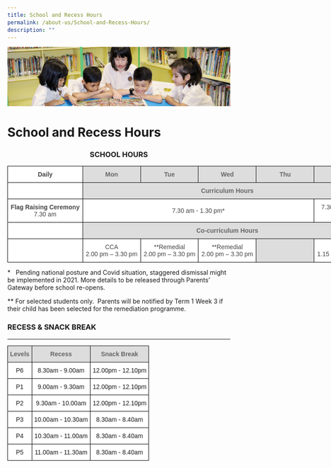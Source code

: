 ```yaml
---
title: School and Recess Hours
permalink: /about-us/School-and-Recess-Hours/
description: ""
---
```

![](/images/banner.gif)

School and Recess Hours
=======================

### <center> SCHOOL HOURS </center>


<style type="text/css">
.tg  {border-collapse:collapse;border-spacing:0;}
.tg td{border-color:black;border-style:solid;border-width:1px;font-family:Arial, sans-serif;font-size:14px;
  overflow:hidden;padding:10px 5px;word-break:normal;}
.tg th{border-color:black;border-style:solid;border-width:1px;font-family:Arial, sans-serif;font-size:14px;
  font-weight:normal;overflow:hidden;padding:10px 5px;word-break:normal;}
.tg .tg-sxkx{background-color:#FFF;color:#454545;text-align:center;vertical-align:top}
.tg .tg-a4yv{background-color:#DDD;color:#666;font-weight:bold;text-align:center;vertical-align:top}
.tg .tg-ncov{background-color:#FFF;color:#454545;text-align:center;vertical-align:middle}
.tg .tg-2fwu{background-color:#FFF;color:#454545;font-weight:bold;text-align:center;vertical-align:top}
</style>
<table class="tg" style="undefined;table-layout: fixed; width: 825px">
<colgroup>
<col style="width: 170px">
<col style="width: 131px">
<col style="width: 131px">
<col style="width: 131px">
<col style="width: 131px">
<col style="width: 131px">
</colgroup>
<thead>
  <tr>
    <th class="tg-2fwu">Daily</th>
    <th class="tg-a4yv">Mon</th>
    <th class="tg-a4yv">Tue</th>
    <th class="tg-a4yv">Wed</th>
    <th class="tg-a4yv">Thu</th>
    <th class="tg-a4yv">Fri</th>
  </tr>
</thead>
<tbody>
  <tr>
    <td class="tg-sxkx"></td>
    <td class="tg-a4yv" colspan="5">Curriculum Hours</td>
  </tr>
  <tr>
    <td class="tg-ncov"> <span style="font-weight:bold">Flag Raising Ceremony</span><br>7.30 am </td>
    <td class="tg-ncov" colspan="4">7.30 am - 1.30 pm*</td>
    <td class="tg-ncov"> 7.30 am - 12.45 pm*</td>
  </tr>
  <tr>
    <td class="tg-ncov"> </td>
    <td class="tg-a4yv" colspan="5">Co-curriculum Hours</td>
  </tr>
  <tr>
    <td class="tg-sxkx"><br></td>
    <td class="tg-sxkx">CCA <br> 2.00 pm – 3.30 pm<br></td>
    <td class="tg-ncov">**Remedial  <br> 2.00 pm – 3.30 pm<br></td>
    <td class="tg-ncov">**Remedial <br> 2.00 pm – 3.30 pm<br></td>
    <td class="tg-a4yv"><br></td>
    <td class="tg-ncov"> CCA <br> 1.15 pm – 3.30 pm</td>
  </tr>
</tbody>
</table>

\*   Pending national posture and Covid situation, staggered dismissal might be implemented in 2021. More details to be released through Parents’ Gateway before school re-opens.  

\*\* For selected students only.  Parents will be notified by Term 1 Week 3 if their child has been selected for the remediation programme.


### RECESS & SNACK BREAK
--------------------

<style type="text/css">
.tg  {border-collapse:collapse;border-spacing:0;}
.tg td{border-color:black;border-style:solid;border-width:1px;font-family:Arial, sans-serif;font-size:14px;
  overflow:hidden;padding:10px 5px;word-break:normal;}
.tg th{border-color:black;border-style:solid;border-width:1px;font-family:Arial, sans-serif;font-size:14px;
  font-weight:normal;overflow:hidden;padding:10px 5px;word-break:normal;}
.tg .tg-a4yv{background-color:#DDD;color:#666;font-weight:bold;text-align:center;vertical-align:top}
.tg .tg-f4yw{background-color:#FFF;text-align:center;vertical-align:middle}
</style>
<table class="tg">
<thead>
  <tr>
    <th class="tg-a4yv">Levels</th>
    <th class="tg-a4yv">Recess</th>
    <th class="tg-a4yv">Snack Break</th>
  </tr>
</thead>
<tbody>
  <tr>
    <td class="tg-f4yw">P6 </td>
    <td class="tg-f4yw">8.30am - 9.00am</td>
    <td class="tg-f4yw">12.00pm - 12.10pm </td>
  </tr>
  <tr>
    <td class="tg-f4yw">P1</td>
    <td class="tg-f4yw">9.00am - 9.30am</td>
    <td class="tg-f4yw">12.00pm - 12.10pm<br></td>
  </tr>
  <tr>
    <td class="tg-f4yw">P2</td>
    <td class="tg-f4yw">9.30am - 10.00am</td>
    <td class="tg-f4yw">12.00pm - 12.10pm </td>
  </tr>
  <tr>
    <td class="tg-f4yw">P3</td>
    <td class="tg-f4yw">10.00am - 10.30am</td>
    <td class="tg-f4yw">8.30am - 8.40am </td>
  </tr>
  <tr>
    <td class="tg-f4yw">P4</td>
    <td class="tg-f4yw">10.30am - 11.00am </td>
    <td class="tg-f4yw">8.30am - 8.40am </td>
  </tr>
  <tr>
    <td class="tg-f4yw">P5</td>
    <td class="tg-f4yw">11.00am - 11.30am </td>
    <td class="tg-f4yw">8.30am - 8.40am </td>
  </tr>
</tbody>
</table>